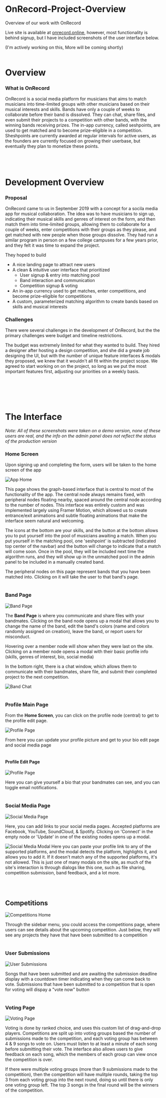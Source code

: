 # OnRecord-Project-Overview
Overview of our work with OnRecord

Live site is available at [onrecord.online](https://onrecord.online/), however, most functionality is behind signup, but I have included screenshots of the user interface below.

(I'm actively working on this, More will be coming shortly)
<br/><br/>




# Overview
### What is OnRecord
OnRecord is a social media platform for musicians that aims to match musicians into time-limited groups with other musicians based on their musical interests and skills. Bands have only a couple of weeks to collaborate before their band is dissolved. They can chat, share files, and even submit their projects to a competition with other bands, with the winning bands receiving prizes. The in-app currency, called seshpoints, are used to get matched and to become prize-eligible in a competition. Sheshpoints are currently awarded at regular intervals for active users, as the founders are currently focused on growing their userbase, but eventually they plan to monetize these points.
<br/><br/>
<br/><br/>





# Development Overview

### Proposal
OnRecord came to us in September 2019 with a concept for a socila media app for musical collaboration. The idea was to have musicians to sign up, indicating their musical skills and genres of interest on the form, and then match them into time-limited groups, allowing them to collaborate for a couple of weeks, enter competitions with their groups as they please, and get matched with new people when those groups dissolve. They had run a similar program in person on a few college campuses for a few years prior, and they felt it was time to expand the project. 

They hoped to build
- A nice landing page to attract new users
- A clean & intuitive user interface that prioritized
  - User signup & entry into matching pool
  - Band interaction and communication
  - Competition signup & voting
- An in-app currency used to get matches, enter competitions, and become prize-eligible for competitions
- A custom, parameterized matching algorithm to create bands based on skills and musical interests


### Challenges
There were several challenges in the development of OnRecord, but the the primary challenges were budget and timeline restrictions.

The budget was extremely limited for what they wanted to build. They hired a designer after hosting a design competition, and she did a greate job designing the UI, but with the number of unique feature interfaces & modals they proposed, we knew that it wouldn't all fit within the project scope. We agreed to start working on on the project, so long as we put the most important features first, adjusting our priorities on a weekly basis.




<br/><br/><br/><br/>
# The Interface
*Note: All of these screenshots were taken on a demo version, none of these users are real, and the info on the admin panel does not reflect the status of the production version*
<br/>

### Home Screen
Upon signing up and completing the form, users will be taken to the home screen of the app

![App Home](App_Home.png)

This page shows the graph-based interface that is central to most of the functionality of the app. The central node always remains fixed, with peripheral nodes floating nearby, spaced around the central node according to the number of nodes. This interface was entirely custom and was implemented largely using Framer Motion, which allowed us to create entrance/exit animations and subtle floating animations that make the interface seem natural and welcoming. 

The icons at the bottom are your skills, and the button at the bottom allows you to put yourself into the pool of musicians awaiting a match. When you put yourself in the matching pool, one 'seshpoint' is subtracted (indicated top center of the navbar) and the button will change to indicate that a match will come soon. Once in the pool, they will be included next time the algorithm runs, and they will show up in the unmatched pool in the admin panel to be included in a manually created band.

The peripheral nodes on this page represent bands that you have been matched into. Clicking on it will take the user to that band's page.
<br/><br/>

### Band Page

![Band Page](Band_Page.png)

The **Band Page** is where you communicate and share files with your bandmates. Clicking on the band node opens up a modal that allows you to change the name of the band, edit the band's colors (name and colors randomly assigned on creation), leave the band, or report users for misconduct.

Hovering over a member node will show when they were last on the site. Clicking on a member node opens a modal with their basic profile info (skills, genres of interest, bio, social media)

In the bottom right, there is a chat window, which allows them to communicate with their bandmates, share file, and submit their completed project to the next competition.

![Band Chat](Band_Page_w_Chat.png)
<br/><br/>

### Profile Main Page
From the **Home Screen**, you can click on the profile node (central) to get to the profile edit page.

![Profile Page](Edit_Profile.png)

From here you can update your profile picture and get to your bio edit page and social media page
<br/><br/>

#### Profile Edit Page
![Profile Page](Bio_Page.png)

Here you can give yourself a bio that your bandmates can see, and you can toggle email notifications.
<br/><br/>

### Social Media Page
![Social Media Page](Social_Media.png)

Here, you can add links to your social media pages. Accepted platforms are Facebook, YouTube, SoundCloud, & Spotify. Clicking on 'Connect' in the empty node or 'Update' in one of the existing nodes opens up a modal.

![Social Media Modal](Social_Media_Modal.png)
Here you can paste your profile link to any of the supported platforms, and the modal detects the platform, highlights it, and allows you to add it. If it doesn't match any of the supported platforms, it's not allowed. This is just one of many modals on the site, as much of the site's interaction is through dialogs like this one, such as file sharing, competition submission, band feedback, and a lot more.

<br/><br/>

## Competitions
![Competitions Home](Competitions_Home.png)

Through the sidebar menu, you could access the competitions page, where users can see details about the upcoming competition. Just below, they will see any projects they have that have been submitted to a competition
<br/><br/>

### User Submissions
![User Submissions](Competition_Song_Submissions.png)

Songs that have been submitted and are awaiting the submission deadline display with a countdown timer indicating when they can come back to vote. Submissions that have been submitted to a competition that is open for voting will dispay a "vote now" button
<br/><br/>

### Voting Page
![Voting Page](Voting_Page.png)

Voting is done by ranked choice, and uses this custom list of drag-and-drop players. Competitions are split up into voting groups based the number of submissions made to the competition, and each voting group has between 4 & 9 songs to vote on. Users must listen to at least a minute of each song before submitting their vote. The interface also allows users to give feedback on each song, which the members of each group can view once the competition is over. 

If there were multiple voting groups (more than 9 submissions made to the competition), then the competition will have mulitple rounds, taking the top 3 from each voting group into the next round, doing so until there is only one voting group left. The top 3 songs in the final round will be the winners of the competition.

